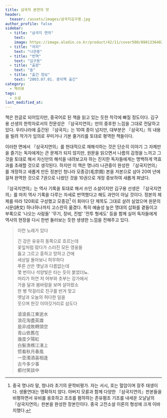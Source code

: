 ```yaml
---
title: 삼국지 본연의 맛
header:
  teaser: /assets/images/삼국지김구용.jpg
author_profile: false
sidebar:
  - title: "삼국지 연의"
    text:
    image: https://image.aladin.co.kr/product/42/11/cover500/8981336482_1.gif
  - title: "저자"
    text: "나관중"
  - title: "번역"
    text: "김구용"
  - title: "출판"
    text: "솔"
  - title: "출간 정보"
    text: "2003.07.01. 종이책 출간"
category:
  - 책리뷰
tags:
  - 소설
last_modified_at:
---
```


책은 한글로 되어있지만, 중국어로 된 책을 읽고 있는 듯한 착각에 빠질 정도이다. 김구용 선생의 한학자로서의 전문성은 『삼국지연의』만의 중후한 느낌을 그대로 전달하고 있다. 우리나라에 출간된 『삼국지』는 10여 종이 넘지만, 대부분은 『삼국지』의 내용을 빌려 작가가 임의로 꾸미거나 기본 줄거리를 토대로 평역한 책들이다.

이러한 면에서 『삼국지연의』를 현대적으로 재해석하는 것은 단순히 이야기 그 자체만을 즐기는 독자에게는 큰 문제가 되지 않지만, 원문을 읽으면서 나름의 감정을 느끼고 그것을 토대로 해서 자신만의 해석을 내려보고자 하는 진지한 독자들에게는 명백하게 역효과를 초래할 것으로 생각된다. 하지만 이 책은 명나라 나관중이 완성한 『삼국지연의』를 개정하고 새롭게 만든 정본인 청나라 모종강(毛宗崗) 본을 저본으로 삼아 20여 년에 걸쳐 완역한 것으로 7권으로 나왔던 것을 10권으로 개정 증보하여 새롭게 펴냈다. 

『삼국지연의』는 역사 기록을 토대로 해서 쓰인 소설이지만 김구용 선생은 『삼국지연의』를 마치 역사 기록을 다루는 자세로 번역했다고 해도 과언이 아닐 것이다. 정본의 체제를 따라 120회로 구성했고 모종강[^1] 이 회마다 단 제목도 그대로 살려 실었으며 원문의 시문(詩文) 하나하나까지 고스란히 옮겼다. 특히  예술성 높은 명대의 삽화를 곁들이고 부록으로 '나오는 사람들' '무기, 장비, 진법' '전투 형세도' 등을 함께 실어 독자들에게 역사의 현장을 다시 한번 둘러보는 듯한 생생한 느낌을 전해주고 있다.



> 이런 노래가 있다
>
> 긴 강은 유유히 동쪽으로 흐르는데  
> 꽃잎처럼 떴다가 스러진 모든 영웅들  
> 옳고 그르고 흥하고 망하고 간에  
> 세상일 돌아보니 허무하다  
> 푸른 산은 옛날과 다름없는데  
> 몇 번이나 석양빛은 타는 듯이 붉었더뇨.  
> 머리가 허연 저 어부와 초부는 강가에서  
> 가을 달과 봄바람을 보며 살아왔소  
> 한 병 막걸리로 친구를 반겨 맞고  
> 옛날과 오늘의 허다한 일을  
> 웃으며 한갓 이야깃거리로 삼도다
>
> 滾滾長江東逝水  
>浪花淘盡英雄  
> 是非成敗轉頭空  
> 青山依舊在  
> 幾度夕陽紅  
> 白髮漁樵江渚上  
> 惯看秋月春風  
> 一壶濁酒喜相逢  
> 古今多少事  
> 都付笑談中 



[^1]: 중국 명나라 말, 청나라 초기의 문학비평가. 자는 서시, 호는 혈암이며 장주 태생이다. 생몰연대는 명확하지 않다. 아버지 모륜과 함께 다양한 『삼국지연의』판본들을 비평하면서 유비를 옹호하고 조조를 폄하하는 존유폄조 기조를 내세운 오날날의 『삼국지연의』판본을 완성한 장본인이다. 중국 고전소설 이론의 형성에 크게 이바지했다.



